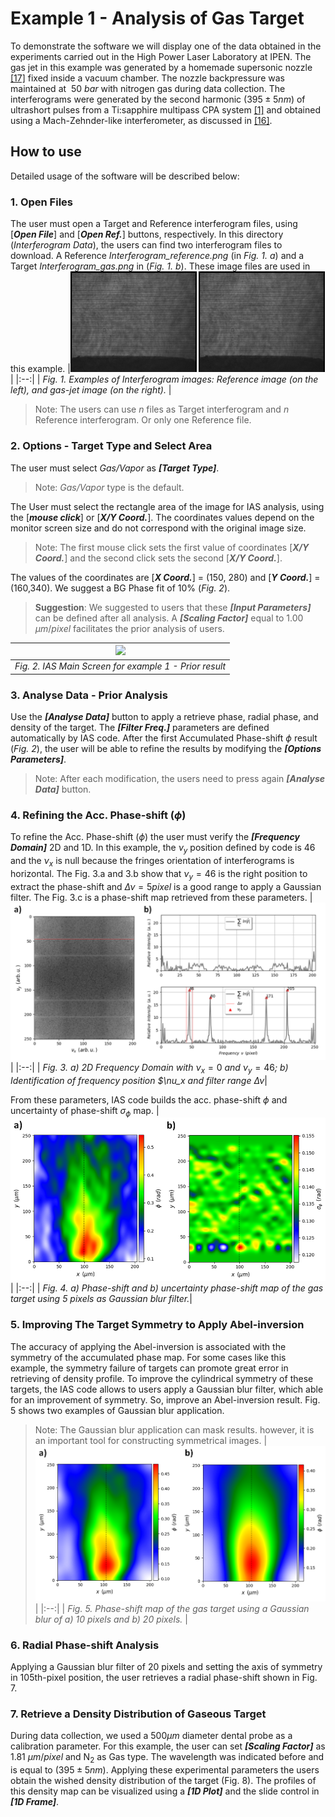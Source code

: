 # Example 1 - Analysis of Gas Target

To demonstrate the software we will display one of the data obtained in the experiments carried out in the High Power Laser Laboratory at IPEN.
The gas jet in this example was generated by a homemade supersonic nozzle [[17]](#reference) fixed inside a vacuum chamber. The nozzle backpressure was maintained at $~50$ $bar$ with nitrogen gas during data collection. The interferograms were generated by the second harmonic ($395 \pm 5 nm$) of ultrashort pulses from a Ti:sapphire multipass CPA system [[1]](#reference) and obtained using a Mach-Zehnder-like interferometer, as discussed in [[16]](#reference).
## How to use
Detailed usage of the software will be described below:

### 1. Open Files
The user must open a Target and Reference interferogram files, using [***Open File***] and [***Open Ref.***] buttons, respectively.
In this directory (*Interferogram Data*), the users can find two interferogram files to download. A Reference *Interferogram_reference.png* (in *Fig. 1. a*) and a Target *Interferogram_gas.png* in (*Fig. 1. b*). These image files are used in this example. 
|<img src = '/Examples/Example 1/Interferogram Data/Interferogram_reference.png' width='40%'> <img src = '/Examples/Example 1/Interferogram Data/Interferogram_gas.png' width='40%'> |
|:--:| 
| *Fig. 1. Examples of Interferogram images: Reference image (on the left), and gas-jet image (on the right).* |
  >Note: The users can use *n* files as Target interferogram and *n* Reference interferogram. Or only one Reference file. 

### 2. Options - Target Type and Select Area
The user must select *Gas/Vapor* as ***[Target Type]***.
  >Note: *Gas/Vapor* type is the default.

The User must select the rectangle area of ​​the image for IAS analysis, using the [***mouse click***] or [***X/Y Coord.***]. The coordinates values depend on the monitor screen size and do not correspond with the original image size.
  > Note: The first mouse click sets the first value of coordinates [***X/Y Coord.***] and the second click sets the second [***X/Y Coord.***].

The values of the coordinates are [***X Coord.***] = (150, 280) and [***Y Coord.***] = (160,340). We suggest a BG Phase fit of 10% (*Fig. 2*). 

> **Suggestion**: We suggested to users that these ***[Input Parameters]*** can be defined after all analysis. A ***[Scaling Factor]*** equal to 1.00 $\mu m/ pixel$ facilitates the prior analysis of users.

|<img src = '/Examples/Example 1/Images/Figure2.png'> |
|:--:| 
| *Fig. 2. IAS Main Screen for example 1 - Prior result* |

### 3. Analyse Data - Prior Analysis
Use the ***[Analyse Data]*** button to apply a retrieve phase, radial phase, and density of the target. The ***[Filter Freq.]*** parameters are defined automatically by IAS code. After the first Accumulated Phase-shift $\phi$ result (*Fig. 2*), the user will be able to refine the results by modifying the ***[Options Parameters]***. 
>Note: After each modification, the users need to press again ***[Analyse Data]*** button.  

### 4. Refining the Acc. Phase-shift ($\phi$)
To refine the Acc. Phase-shift ($\phi$) the user must verify the ***[Frequency Domain]*** 2D and 1D. In this example, the $\nu_y$ position defined by code is $46$ and the $\nu_x$ is null because the fringes orientation of interferograms is horizontal. The Fig. 3.a and 3.b show that $\nu_y = 46$ is the right position to extract the phase-shift and $\Delta\nu = 5 pixel$ is a good range to apply a Gaussian filter. The Fig. 3.c is a phase-shift map retrieved from these parameters.
|<img src = '/Examples/Example 1/Images/Fig3.png'> |
|:--:| 
| *Fig. 3. a) 2D Frequency Domain with* $\nu_x = 0$ *and* $\nu_y = 46$*; b) Identification of frequency position $\nu_x and filter range $\Delta\nu$*|

From these parameters, IAS code builds the acc. phase-shift $\phi$ and uncertainty of phase-shift $\sigma_{\phi}$ map.
|<img src = '/Examples/Example 1/Images/Fig4.png'> |
|:--:| 
| *Fig. 4. a) Phase-shift and b) uncertainty phase-shift map of the gas target using 5 pixels as Gaussian blur filter.*|

### 5. Improving The Target Symmetry to Apply Abel-inversion
The accuracy of applying the Abel-inversion is associated with the symmetry of the accumulated phase map. For some cases like this example, the symmetry failure of targets can promote great error in retrieving of density profile. To improve the cylindrical symmetry of these targets, the IAS code allows to users apply a Gaussian blur filter, which able for an improvement of symmetry. So, improve an Abel-inversion result. Fig. 5 shows two examples of Gaussian blur application.
  > Note: The Gaussian blur application can mask results. however, it is an important tool for constructing symmetrical images.
|<img src = '/Examples/Example 1/Images/Fig5.png'> |
|:--:| 
| *Fig. 5. Phase-shift map of the gas target using a Gaussian blur of a) 10 pixels and b) 20 pixels.* |

### 6. Radial Phase-shift Analysis
Applying a Gaussian blur filter of 20 pixels and setting the axis of symmetry in 105th-pixel position, the user retrieves a radial phase-shift shown in Fig. 7.


### 7. Retrieve a Density Distribution of Gaseous Target
During data collection, we used a $500\mu m$ diameter dental probe as a calibration parameter. For this example, the user can set ***[Scaling Factor]*** as 1.81 $\mu m/ pixel$ and N<sub>2</sub> as Gas type. The wavelength was indicated before and is equal to ($395 \pm 5 nm$). Applying these experimental parameters the users obtain the wished density distribution of the target (Fig. 8).
The profiles of this density map can be visualized using a ***[1D Plot]*** and the slide control in ***[1D Frame]***. 



